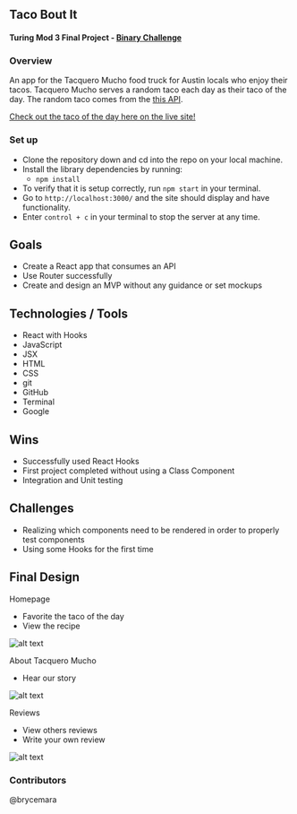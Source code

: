 ## Taco Bout It 
#### Turing Mod 3 Final Project - [Binary Challenge](https://frontend.turing.io/projects/module-3/binary-challenge.html)

### Overview
An app for the Tacquero Mucho food truck for Austin locals who enjoy their tacos. Tacquero Mucho serves a random taco each day as their taco of the day. The random taco comes from the [this API](https://github.com/evz/tacofancy-api).

[Check out the taco of the day here on the live site!](https://brycemara.github.io/taco-bout-it/)

### Set up
- Clone the repository down and cd into the repo on your local machine.
- Install the library dependencies by running:
    - `npm install`
- To verify that it is setup correctly, run `npm start` in your terminal.
- Go to `http://localhost:3000/` and the site should display and have functionality.
- Enter `control + c` in your terminal to stop the server at any time.

## Goals
- Create a React app that consumes an API 
- Use Router successfully 
- Create and design an MVP without any guidance or set mockups

## Technologies / Tools
- React with Hooks
- JavaScript
- JSX
- HTML
- CSS
- git
- GitHub
- Terminal
- Google

## Wins
- Successfully used React Hooks
- First project completed without using a Class Component
- Integration and Unit testing

## Challenges 
- Realizing which components need to be rendered in order to properly test components
- Using some Hooks for the first time 

## Final Design 

Homepage
- Favorite the taco of the day
- View the recipe

![alt text](https://media.giphy.com/media/i79vwaa2ZyhEHWdc73/giphy.gif)

About Tacquero Mucho
- Hear our story

![alt text](https://media.giphy.com/media/PHzUGsmNg60r8VKz3C/giphy.gif)

Reviews
- View others reviews
- Write your own review

![alt text](https://media.giphy.com/media/LdN8uVi84I8nNfX159/giphy.gif)


### Contributors
@brycemara